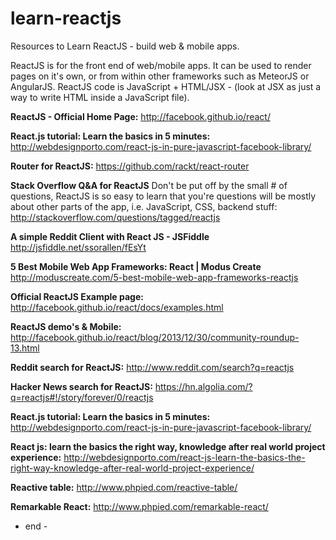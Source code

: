 learn-reactjs
=============

Resources to Learn ReactJS - build web &amp; mobile apps.

ReactJS is for the front end of web/mobile apps. It can be used to render pages on it's own, or from within other frameworks such as MeteorJS or AngularJS. ReactJS code is JavaScript + HTML/JSX - (look at JSX as just a way to write HTML inside a JavaScript file).

**ReactJS - Official Home Page:**
http://facebook.github.io/react/


**React.js tutorial: Learn the basics in 5 minutes:**
http://webdesignporto.com/react-js-in-pure-javascript-facebook-library/


**Router for ReactJS:**
https://github.com/rackt/react-router


**Stack Overflow Q&A for ReactJS** 
Don't be put off by the small # of questions, ReactJS is so easy to learn that you're questions will be mostly about other parts of the app, i.e. JavaScript, CSS, backend stuff:
http://stackoverflow.com/questions/tagged/reactjs


**A simple Reddit Client with React JS - JSFiddle**
http://jsfiddle.net/ssorallen/fEsYt


**5 Best Mobile Web App Frameworks: React | Modus Create**
http://moduscreate.com/5-best-mobile-web-app-frameworks-reactjs


**Official ReactJS Example page:**
http://facebook.github.io/react/docs/examples.html


**ReactJS demo's & Mobile:**
http://facebook.github.io/react/blog/2013/12/30/community-roundup-13.html


**Reddit search for ReactJS:**
http://www.reddit.com/search?q=reactjs


**Hacker News search for ReactJS:**
https://hn.algolia.com/?q=reactjs#!/story/forever/0/reactjs


**React.js tutorial: Learn the basics in 5 minutes:**
http://webdesignporto.com/react-js-in-pure-javascript-facebook-library/


**React js: learn the basics the right way, knowledge after real world project experience:**
http://webdesignporto.com/react-js-learn-the-basics-the-right-way-knowledge-after-real-world-project-experience/


**Reactive table:**
http://www.phpied.com/reactive-table/


**Remarkable React:**
http://www.phpied.com/remarkable-react/

 - end - 
